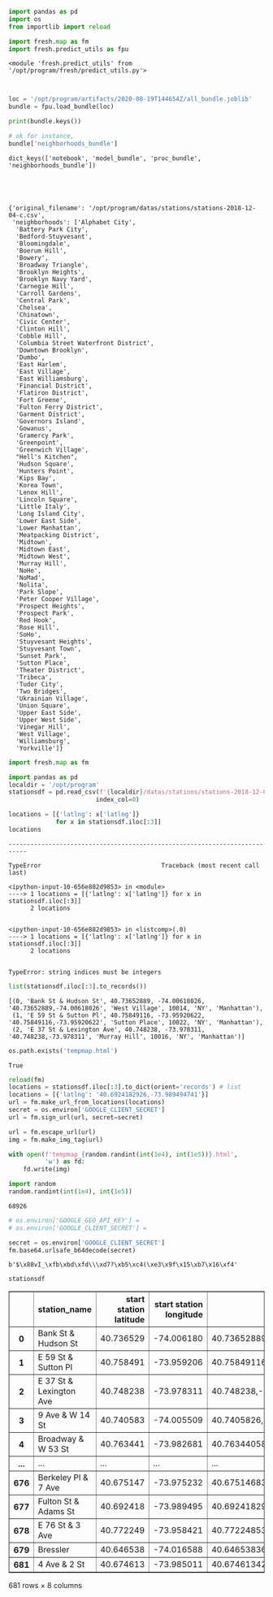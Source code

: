 

```python
import pandas as pd
import os
from importlib import reload

import fresh.map as fm
import fresh.predict_utils as fpu
```




    <module 'fresh.predict_utils' from '/opt/program/fresh/predict_utils.py'>




```python


loc = '/opt/program/artifacts/2020-08-19T144654Z/all_bundle.joblib'
bundle = fpu.load_bundle(loc)

print(bundle.keys())

# ok for instance, 
bundle['neighborhoods_bundle']


```

    dict_keys(['notebook', 'model_bundle', 'proc_bundle', 'neighborhoods_bundle'])





    {'original_filename': '/opt/program/datas/stations/stations-2018-12-04-c.csv',
     'neighborhoods': ['Alphabet City',
      'Battery Park City',
      'Bedford-Stuyvesant',
      'Bloomingdale',
      'Boerum Hill',
      'Bowery',
      'Broadway Triangle',
      'Brooklyn Heights',
      'Brooklyn Navy Yard',
      'Carnegie Hill',
      'Carroll Gardens',
      'Central Park',
      'Chelsea',
      'Chinatown',
      'Civic Center',
      'Clinton Hill',
      'Cobble Hill',
      'Columbia Street Waterfront District',
      'Downtown Brooklyn',
      'Dumbo',
      'East Harlem',
      'East Village',
      'East Williamsburg',
      'Financial District',
      'Flatiron District',
      'Fort Greene',
      'Fulton Ferry District',
      'Garment District',
      'Governors Island',
      'Gowanus',
      'Gramercy Park',
      'Greenpoint',
      'Greenwich Village',
      "Hell's Kitchen",
      'Hudson Square',
      'Hunters Point',
      'Kips Bay',
      'Korea Town',
      'Lenox Hill',
      'Lincoln Square',
      'Little Italy',
      'Long Island City',
      'Lower East Side',
      'Lower Manhattan',
      'Meatpacking District',
      'Midtown',
      'Midtown East',
      'Midtown West',
      'Murray Hill',
      'NoHo',
      'NoMad',
      'Nolita',
      'Park Slope',
      'Peter Cooper Village',
      'Prospect Heights',
      'Prospect Park',
      'Red Hook',
      'Rose Hill',
      'SoHo',
      'Stuyvesant Heights',
      'Stuyvesant Town',
      'Sunset Park',
      'Sutton Place',
      'Theater District',
      'Tribeca',
      'Tudor City',
      'Two Bridges',
      'Ukrainian Village',
      'Union Square',
      'Upper East Side',
      'Upper West Side',
      'Vinegar Hill',
      'West Village',
      'Williamsburg',
      'Yorkville']}




```python
import fresh.map as fm
```


```python
import pandas as pd
localdir = '/opt/program'
stationsdf = pd.read_csv(f'{localdir}/datas/stations/stations-2018-12-04-c.csv',
                        index_col=0)
```


```python
locations = [{'latlng': x['latlng']} 
             for x in stationsdf.iloc[:3]]
locations
```


    ---------------------------------------------------------------------------

    TypeError                                 Traceback (most recent call last)

    <ipython-input-10-656e882d9853> in <module>
    ----> 1 locations = [{'latlng': x['latlng']} for x in stationsdf.iloc[:3]]
          2 locations


    <ipython-input-10-656e882d9853> in <listcomp>(.0)
    ----> 1 locations = [{'latlng': x['latlng']} for x in stationsdf.iloc[:3]]
          2 locations


    TypeError: string indices must be integers



```python
list(stationsdf.iloc[:3].to_records())
```




    [(0, 'Bank St & Hudson St', 40.73652889, -74.00618026, '40.73652889,-74.00618026', 'West Village', 10014, 'NY', 'Manhattan'),
     (1, 'E 59 St & Sutton Pl', 40.75849116, -73.95920622, '40.75849116,-73.95920622', 'Sutton Place', 10022, 'NY', 'Manhattan'),
     (2, 'E 37 St & Lexington Ave', 40.748238, -73.978311, '40.748238,-73.978311', 'Murray Hill', 10016, 'NY', 'Manhattan')]




```python
os.path.exists('tempmap.html')

```




    True




```python
reload(fm)
locations = stationsdf.iloc[:3].to_dict(orient='records') # list
locations = [{'latlng': '40.6924182926,-73.989494741'}]
url = fm.make_url_from_locations(locations)
secret = os.environ['GOOGLE_CLIENT_SECRET']
url = fm.sign_url(url, secret=secret)

url = fm.escape_url(url)
img = fm.make_img_tag(url)

with open(f'tempmap_{random.randint(int(1e4), int(1e5))}.html', 
          'w') as fd:
    fd.write(img)
```


```python
import random
random.randint(int(1e4), int(1e5))
```




    68926




```python
# os.environ['GOOGLE_GEO_API_KEY'] = 
# os.environ['GOOGLE_CLIENT_SECRET'] = 
```


```python
secret = os.environ['GOOGLE_CLIENT_SECRET']
fm.base64.urlsafe_b64decode(secret)
```




    b'$\x88vI_\xfb\xbd\xfd\\\xd7?\xb5\xc4(\xe3\x9f\x15\xb7\x16\xf4'




```python
stationsdf
```




<div>
<style scoped>
    .dataframe tbody tr th:only-of-type {
        vertical-align: middle;
    }

    .dataframe tbody tr th {
        vertical-align: top;
    }

    .dataframe thead th {
        text-align: right;
    }
</style>
<table border="1" class="dataframe">
  <thead>
    <tr style="text-align: right;">
      <th></th>
      <th>station_name</th>
      <th>start station latitude</th>
      <th>start station longitude</th>
      <th>latlng</th>
      <th>neighborhood</th>
      <th>postal_code</th>
      <th>state</th>
      <th>sublocality</th>
    </tr>
  </thead>
  <tbody>
    <tr>
      <th>0</th>
      <td>Bank St &amp; Hudson St</td>
      <td>40.736529</td>
      <td>-74.006180</td>
      <td>40.73652889,-74.00618026</td>
      <td>West Village</td>
      <td>10014</td>
      <td>NY</td>
      <td>Manhattan</td>
    </tr>
    <tr>
      <th>1</th>
      <td>E 59 St &amp; Sutton Pl</td>
      <td>40.758491</td>
      <td>-73.959206</td>
      <td>40.75849116,-73.95920622</td>
      <td>Sutton Place</td>
      <td>10022</td>
      <td>NY</td>
      <td>Manhattan</td>
    </tr>
    <tr>
      <th>2</th>
      <td>E 37 St &amp; Lexington Ave</td>
      <td>40.748238</td>
      <td>-73.978311</td>
      <td>40.748238,-73.978311</td>
      <td>Murray Hill</td>
      <td>10016</td>
      <td>NY</td>
      <td>Manhattan</td>
    </tr>
    <tr>
      <th>3</th>
      <td>9 Ave &amp; W 14 St</td>
      <td>40.740583</td>
      <td>-74.005509</td>
      <td>40.7405826,-74.00550867</td>
      <td>Meatpacking District</td>
      <td>10014</td>
      <td>NY</td>
      <td>Manhattan</td>
    </tr>
    <tr>
      <th>4</th>
      <td>Broadway &amp; W 53 St</td>
      <td>40.763441</td>
      <td>-73.982681</td>
      <td>40.76344058,-73.98268129</td>
      <td>Midtown West</td>
      <td>10019</td>
      <td>NY</td>
      <td>Manhattan</td>
    </tr>
    <tr>
      <th>...</th>
      <td>...</td>
      <td>...</td>
      <td>...</td>
      <td>...</td>
      <td>...</td>
      <td>...</td>
      <td>...</td>
      <td>...</td>
    </tr>
    <tr>
      <th>676</th>
      <td>Berkeley Pl &amp; 7 Ave</td>
      <td>40.675147</td>
      <td>-73.975232</td>
      <td>40.6751468387,-73.9752320945</td>
      <td>Park Slope</td>
      <td>11217</td>
      <td>NY</td>
      <td>Brooklyn</td>
    </tr>
    <tr>
      <th>677</th>
      <td>Fulton St &amp; Adams St</td>
      <td>40.692418</td>
      <td>-73.989495</td>
      <td>40.6924182926,-73.989494741</td>
      <td>Downtown Brooklyn</td>
      <td>11201</td>
      <td>NY</td>
      <td>Brooklyn</td>
    </tr>
    <tr>
      <th>678</th>
      <td>E 76 St &amp; 3 Ave</td>
      <td>40.772249</td>
      <td>-73.958421</td>
      <td>40.7722485377,-73.9584213495</td>
      <td>Lenox Hill</td>
      <td>10075</td>
      <td>NY</td>
      <td>Manhattan</td>
    </tr>
    <tr>
      <th>679</th>
      <td>Bressler</td>
      <td>40.646538</td>
      <td>-74.016588</td>
      <td>40.6465383671,-74.0165877342</td>
      <td>Sunset Park</td>
      <td>11232</td>
      <td>NY</td>
      <td>Brooklyn</td>
    </tr>
    <tr>
      <th>681</th>
      <td>4 Ave &amp; 2 St</td>
      <td>40.674613</td>
      <td>-73.985011</td>
      <td>40.6746134225,-73.9850114286</td>
      <td>Park Slope</td>
      <td>11215</td>
      <td>NY</td>
      <td>Brooklyn</td>
    </tr>
  </tbody>
</table>
<p>681 rows × 8 columns</p>
</div>


